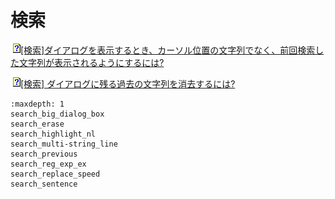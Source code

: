 # 検索

![](../../images/q.png)[\[検索\]ダイアログを表示するとき、カーソル位置の文字列でなく、前回検索した文字列が表示されるようにするには?](search_previous)

![](../../images/q.png)[\[検索\] ダイアログに残る過去の文字列を消去するには?](search_erase)


```{toctree}
:maxdepth: 1
search_big_dialog_box
search_erase
search_highlight_nl
search_multi-string_line
search_previous
search_reg_exp_ex
search_replace_speed
search_sentence
```
